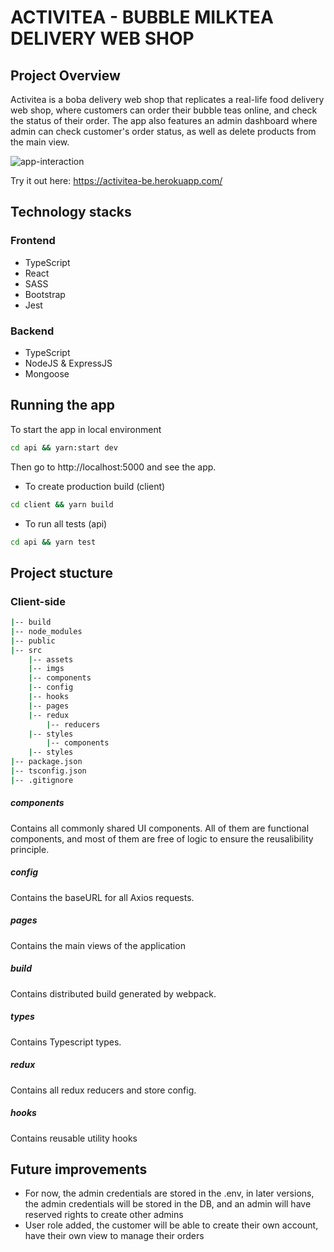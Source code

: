 # ACTIVITEA - BUBBLE MILKTEA DELIVERY WEB SHOP

## Project Overview

Activitea is a boba delivery web shop that replicates a real-life food delivery web shop, where customers can order their bubble teas online, and check the status of their order. The app also features an admin dashboard where admin can check customer's order status, as well as delete products from the main view. 

![app-interaction](screenshots/activitea-order.gif)

Try it out here: https://activitea-be.herokuapp.com/

## Technology stacks 

### Frontend
- TypeScript 
- React
- SASS
- Bootstrap
- Jest 

### Backend
- TypeScript
- NodeJS & ExpressJS
- Mongoose

## Running the app

To start the app in local environment 

```bash
cd api && yarn:start dev
```
Then go to http://localhost:5000 and see the app. 

- To create production build (client)
```bash
cd client && yarn build
```
- To run all tests (api)
```bash
cd api && yarn test
```

## Project stucture 

### Client-side

```bash
|-- build
|-- node_modules
|-- public
|-- src
    |-- assets
    |-- imgs
    |-- components
    |-- config
    |-- hooks
    |-- pages
    |-- redux
        |-- reducers
    |-- styles
        |-- components
    |-- styles
|-- package.json
|-- tsconfig.json
|-- .gitignore
```

##### components
Contains all commonly shared UI components. All of them are functional components, and most of them are free of logic to ensure the reusalibility principle.

##### config
Contains the baseURL for all Axios requests. 

##### pages
Contains the main views of the application

##### build
Contains distributed build generated by webpack.

##### types
Contains Typescript types.

##### redux
Contains all redux reducers and store config. 

##### hooks 
Contains reusable utility hooks 
 

## Future improvements 

- For now, the admin credentials are stored in the .env, in later versions, the admin credentials will be stored in the DB, and an admin will have reserved rights to create other admins 
- User role added, the customer will be able to create their own account, have their own view to manage their orders 







